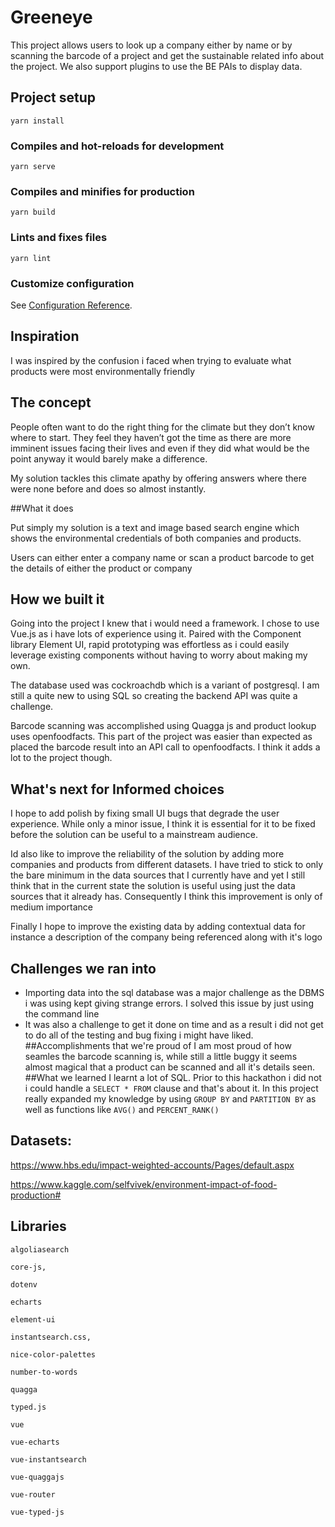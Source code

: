 # Greeneye
This project allows users to look up a company either by name or by scanning the barcode of a project and get the sustainable related info about the project. We also support plugins to use the BE PAIs to display data.
## Project setup
```
yarn install
```

### Compiles and hot-reloads for development
```
yarn serve
```

### Compiles and minifies for production
```
yarn build
```

### Lints and fixes files
```
yarn lint
```

### Customize configuration
See [Configuration Reference](https://cli.vuejs.org/config/).

## Inspiration
I was inspired by the confusion i faced when trying to evaluate what products were most environmentally friendly
## The concept

People often want to do the right thing for the climate but they don’t know where to start. They feel they haven’t got the time as there are more imminent issues facing their lives and even if they did what would be the point anyway it would barely make a difference.

My solution tackles this climate apathy by offering answers where there were none before and does so almost instantly.

##What it does

Put simply my solution is a text and image based search engine which shows the environmental credentials of both companies and products.

Users can either enter a company name or scan a product barcode to get the details of either the product or company

## How we built it
Going into the project I knew that i would need a framework. I chose to use Vue.js as i have lots of experience using it. Paired with the Component library Element UI, rapid prototyping was effortless as i could easily leverage existing components without having to worry about making my own.

The database used was cockroachdb which is a variant of postgresql. I am still a quite new to using SQL so creating the backend API was quite a challenge. 

Barcode scanning was accomplished using Quagga js and product lookup uses openfoodfacts. This part of the project was easier than expected as placed the barcode result into an API call to openfoodfacts. I think it adds a lot to the project though.



## What's next for Informed choices

I hope to add polish by fixing small UI bugs that degrade the user experience. While only a minor issue, I think it is essential for it to be fixed before the solution can be useful to a mainstream audience.

 Id also like to improve the reliability of the solution by adding more companies and products from different datasets. I have tried to stick to only the bare minimum in the data sources that I currently have and yet I still think that in the current state the solution is useful using just the data sources that it already has. Consequently I think this improvement is only of medium importance

Finally I hope to improve the existing data by adding contextual data  for instance a description of the company being referenced along with it's logo
## Challenges we ran into
* Importing data into the sql database was a major challenge as the DBMS i was using kept giving strange errors. I solved this issue by just using the command line
* It was also a challenge to get it done on time and as a result i did not get to do all of the testing and bug fixing i might have liked.
##Accomplishments that we're proud of
 I am most proud of how seamles the barcode scanning is, while still a little buggy it seems almost magical that a product can be scanned and all it's details seen.
##What we learned
I learnt a lot of SQL. Prior to this hackathon i did not i could handle a `SELECT * FROM` clause and that's about it. In this project  really expanded my knowledge by using `GROUP BY` and `PARTITION BY` as well as functions like `AVG()` and `PERCENT_RANK()`

## Datasets:

https://www.hbs.edu/impact-weighted-accounts/Pages/default.aspx

https://www.kaggle.com/selfvivek/environment-impact-of-food-production#

## Libraries

    algoliasearch

    core-js,

    dotenv

    echarts

    element-ui

    instantsearch.css,

    nice-color-palettes

    number-to-words

    quagga

    typed.js

    vue

    vue-echarts

    vue-instantsearch

    vue-quaggajs

    vue-router

    vue-typed-js
